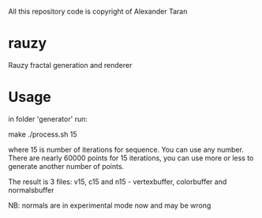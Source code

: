 All this repository code is copyright of Alexander Taran

rauzy
=====

Rauzy fractal generation and renderer

Usage
=====

in folder 'generator' run:

make
./process.sh 15

where 15 is number of iterations for sequence. You can use any number. There are nearly 60000 points
for 15 iterations, you can use more or less to generate another number of points.

The result is 3 files: v15, c15 and n15 - vertexbuffer, colorbuffer and normalsbuffer

NB: normals are in experimental mode now and may be wrong
